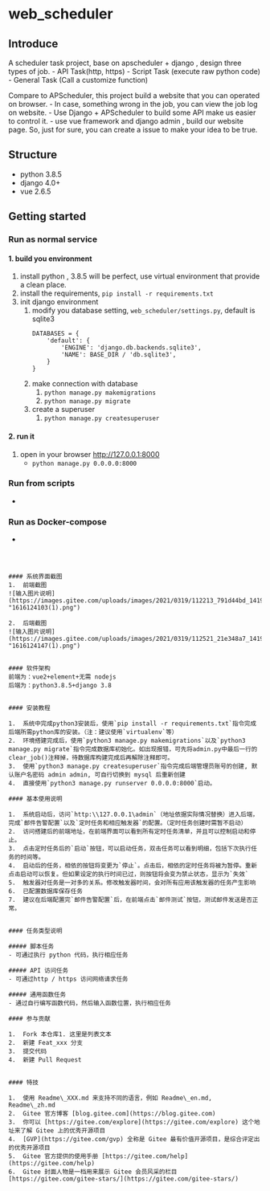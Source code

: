 # web_scheduler

## Introduce

A scheduler task project, base on apscheduler + django , design three types of job.
    - API Task(http, https)
    - Script Task (execute raw python code)
    - General Task (Call a customize function)
  
Compare to APScheduler, this project build a website that you can operated on browser.
    - In case, something wrong in the job, you can view the job log on website.
    - Use Django + APScheduler to build some API make us easier to control it.
    - use vue framework and django admin , build our website page.
So, just for sure, you can create a issue to make your idea to be true.  
  
## Structure

- python 3.8.5
- django 4.0+
- vue 2.6.5

## Getting started

### Run as normal service
#### 1. build you environment

1. install python , 3.8.5 will be perfect, use virtual environment that provide a clean place.
2. install the requirements, `pip install -r requirements.txt`
3. init django environment
    1. modify you database setting, `web_scheduler/settings.py`, default is sqlite3
        ```
        DATABASES = {
            'default': {
                'ENGINE': 'django.db.backends.sqlite3',
                'NAME': BASE_DIR / 'db.sqlite3',
            }
        }
       ```
    2. make connection with database
        1. `python manage.py makemigrations`
        2. `python manage.py migrate`
    3. create a superuser
        1. `python manage.py createsuperuser`

#### 2. run it
1. open in your browser http://127.0.0.1:8000
    - `python manage.py 0.0.0.0:8000`
   
   
### Run from scripts

- 

### Run as Docker-compose

- 
``````



#### 系统界面截图
1.  前端截图
![输入图片说明](https://images.gitee.com/uploads/images/2021/0319/112213_791d44bd_1419487.png "1616124103(1).png")

2.  后端截图
![输入图片说明](https://images.gitee.com/uploads/images/2021/0319/112521_21e348a7_1419487.png "1616124147(1).png")


#### 软件架构
前端为：vue2+element+无需 nodejs
后端为：python3.8.5+django 3.8


#### 安装教程

1.  系统中完成python3安装后，使用`pip install -r requirements.txt`指令完成后端所需python库的安装。（注：建议使用`virtualenv`等）
2.  环境搭建完成后，使用`python3 manage.py makemigrations`以及`python3 manage.py migrate`指令完成数据库初始化。如出现报错，可先将admin.py中最后一行的clear_job()注释掉，待数据库构建完成后再解除注释即可。
3.  使用`python3 manage.py createsuperuser`指令完成后端管理员账号的创建, 默认账户名密码 admin admin, 可自行切换到 mysql 后重新创建
4.  直接使用`python3 manage.py runserver 0.0.0.0:8000`启动。

#### 基本使用说明

1.  系统启动后，访问`http:\\127.0.0.1\admin`（地址依据实际情况替换）进入后端，完成`邮件告警配置`以及`定时任务和相应触发器`的配置。（定时任务创建时需暂不启动）
2.  访问搭建后的前端地址，在前端界面可以看到所有定时任务清单，并且可以控制启动和停止。
3.  点击定时任务后的`启动`按钮，可以启动任务，双击任务可以看到明细，包括下次执行任务的时间等。
4.  启动后的任务，相依的按钮将变更为`停止`。点击后，相依的定时任务将被为暂停。重新点击启动可以恢复。但如果设定的执行时间已过，则按钮将会变为禁止状态，显示为`失效`
5.  触发器对任务是一对多的关系。修改触发器时间，会对所有应用该触发器的任务产生影响
6.  已配置数据库保存任务
7.  建议在后端配置完`邮件告警配置`后，在前端点击`邮件测试`按钮，测试邮件发送是否正常。


#### 任务类型说明

##### 脚本任务
- 可通过执行 python 代码，执行相应任务

##### API 访问任务
- 可通过http / https 访问网络请求任务

##### 通用函数任务
- 通过自行编写函数代码，然后输入函数位置，执行相应任务

#### 参与贡献

1.  Fork 本仓库1. 这里是列表文本
2.  新建 Feat_xxx 分支
3.  提交代码
4.  新建 Pull Request


#### 特技

1.  使用 Readme\_XXX.md 来支持不同的语言，例如 Readme\_en.md, Readme\_zh.md
2.  Gitee 官方博客 [blog.gitee.com](https://blog.gitee.com)
3.  你可以 [https://gitee.com/explore](https://gitee.com/explore) 这个地址来了解 Gitee 上的优秀开源项目
4.  [GVP](https://gitee.com/gvp) 全称是 Gitee 最有价值开源项目，是综合评定出的优秀开源项目
5.  Gitee 官方提供的使用手册 [https://gitee.com/help](https://gitee.com/help)
6.  Gitee 封面人物是一档用来展示 Gitee 会员风采的栏目 [https://gitee.com/gitee-stars/](https://gitee.com/gitee-stars/)
